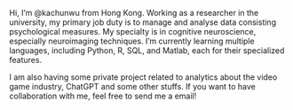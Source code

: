 Hi, I’m @kachunwu from Hong Kong. Working as a researcher in the university, my primary job duty is to manage and analyse data consisting psychological measures. My specialty is in cognitive neuroscience, especially neuroimaging techniques. I’m currently learning multiple languages, including Python, R, SQL, and Matlab, each for their specialized features.

I am also having some private project related to analytics about the video game industry, ChatGPT and some other stuffs. If you want to have collaboration with me, feel free to send me a email!

<!---
kachunwu/kachunwu is a ✨ special ✨ repository because its `README.md` (this file) appears on your GitHub profile.
You can click the Preview link to take a look at your changes.
--->
